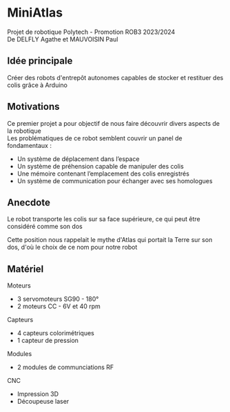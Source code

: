 # MiniAtlas
Projet de robotique Polytech - Promotion ROB3 2023/2024
<br>De DELFLY Agathe et MAUVOISIN Paul<br>

<h2>Idée principale</h2>
    <p>Créer des robots d'entrepôt autonomes capables de stocker et restituer des colis grâce à Arduino</p>

<h2>Motivations</h2>
    <p>Ce premier projet a pour objectif de nous faire découvrir divers aspects de la robotique
    <br>Les problématiques de ce robot semblent couvrir un panel de fondamentaux : <br>
    <ul>
        <li>Un système de déplacement dans l’espace</li>
	    <li>Un système de préhension capable de manipuler des colis</li>
	    <li>Une mémoire contenant l’emplacement des colis enregistrés</li>
        <li>Un système de communication pour échanger avec ses homologues</li>
    </ul>
</p>

<h2>Anecdote</h2>
    <p>Le robot transporte les colis sur sa face supérieure, ce qui peut être considéré comme son dos</p>
    <p>Cette position nous rappelait le mythe d'Atlas qui portait la Terre sur son dos, d'où le choix de ce nom pour notre robot</p>

<h2>Matériel</h2>
    <p>Moteurs</p>
    <ul>
        <li>3 servomoteurs SG90 - 180°</li>
        <li>2 moteurs CC - 6V et 40 rpm</li>
    </ul>
    <p>Capteurs</p>
    <ul>
        <li>4 capteurs colorimétriques</li>
        <li>1 capteur de pression</li>
    </ul>
    <p>Modules</p>
    <ul>
        <li>2 modules de communciations RF</li>
    </ul>
    <p>CNC</p>
    <ul>
        <li>Impression 3D</li>
        <li>Découpeuse laser</li>
    </ul>
    
</body>
